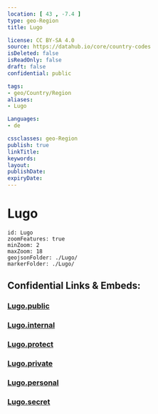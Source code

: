 ```yaml
---
location: [ 43 , -7.4 ] 
type: geo-Region
title: Lugo

license: CC BY-SA 4.0
source: https://datahub.io/core/country-codes
isDeleted: false
isReadOnly: false
draft: false
confidential: public

tags:
- geo/Country/Region
aliases:
- Lugo

Languages:
- de

cssclasses: geo-Region
publish: true
linkTitle: 
keywords: 
layout: 
publishDate: 
expiryDate: 
---
```


# Lugo

```leaflet
id: Lugo
zoomFeatures: true 
minZoom: 2 
maxZoom: 18
geojsonFolder: ./Lugo/
markerFolder: ./Lugo/
```


## Confidential Links & Embeds: 

### [Lugo.public](/_public/\Earth\Continent\Europe\Europe~South\Spain\Provinces~Spain\GaliciaLugo.public.md) 

### [Lugo.internal](/_internal/\Earth\Continent\Europe\Europe~South\Spain\Provinces~Spain\GaliciaLugo.internal.md) 

### [Lugo.protect](/_protect/\Earth\Continent\Europe\Europe~South\Spain\Provinces~Spain\GaliciaLugo.protect.md) 

### [Lugo.private](/_private/\Earth\Continent\Europe\Europe~South\Spain\Provinces~Spain\GaliciaLugo.private.md) 

### [Lugo.personal](/_personal/\Earth\Continent\Europe\Europe~South\Spain\Provinces~Spain\GaliciaLugo.personal.md) 

### [Lugo.secret](/_secret/\Earth\Continent\Europe\Europe~South\Spain\Provinces~Spain\GaliciaLugo.secret.md)


